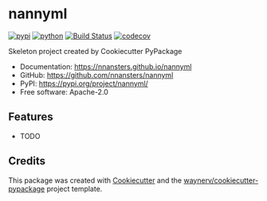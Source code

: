 # nannyml


[![pypi](https://img.shields.io/pypi/v/nannyml.svg)](https://pypi.org/project/nannyml/)
[![python](https://img.shields.io/pypi/pyversions/nannyml.svg)](https://pypi.org/project/nannyml/)
[![Build Status](https://github.com/nnansters/nannyml/actions/workflows/dev.yml/badge.svg)](https://github.com/nnansters/nannyml/actions/workflows/dev.yml)
[![codecov](https://codecov.io/gh/nnansters/nannyml/branch/main/graphs/badge.svg)](https://codecov.io/github/nnansters/nannyml)



Skeleton project created by Cookiecutter PyPackage


* Documentation: <https://nnansters.github.io/nannyml>
* GitHub: <https://github.com/nnansters/nannyml>
* PyPI: <https://pypi.org/project/nannyml/>
* Free software: Apache-2.0


## Features

* TODO

## Credits

This package was created with [Cookiecutter](https://github.com/audreyr/cookiecutter) and the [waynerv/cookiecutter-pypackage](https://github.com/waynerv/cookiecutter-pypackage) project template.
